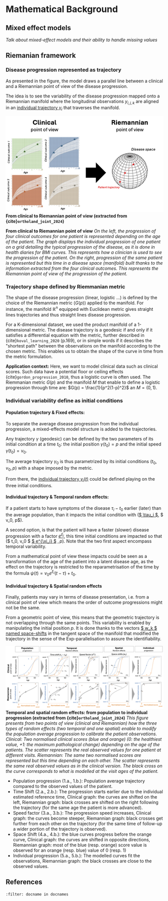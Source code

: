 # Mathematical Background

## Mixed effect models

*Talk about mixed-effect models and their ability to handle missing values*

## Riemanian framework

### Disease progression represented as trajectory

As presented in the figure, the model draws a parallel line between a clinical and a Riemannian point of view of the disease progression.

The idea is to see the variability of the disease progression mapped onto a Riemannian manifold where the longitudinal observations $y_{i,j,k}$  are aligned in an [individual trajectory $\gamma_i$](./notations.md#individual-trajectory) that traverses the manifold. 

![intuition](./_static/images/intuition.png)
__From clinical to Riemannian point of view (extracted from {cite}`ortholand_joint_2024`)__

__From clinical to Riemannian point of view__
_On the left, the progression of four clinical outcomes for one patient is represented depending on the age of the patient. The graph displays the individual progression of one patient on a grid detailing the typical progression of the disease, as it is done in health diaries for BMI curves. This represents how a clinician is used to see the progression of the patient. On the right, progression of the same patient is represented but this time in a disease space (manifold) built thanks to the information extracted from the four clinical outcomes. This represents the Riemannian point of view of the progression of the patient._

### Trajectory shape defined by Riemmanian metric

The shape of the disease progression (linear, logistic ...) is defined by the choice of the Riemannian metric ($G(p)$) applied to the manifold. For instance, the manifold $\mathbb{R}^n$ equipped with Euclidean metric gives straight lines trajectories and thus straight lines disease progression.

For a K-dimensional dataset, we used the product manifold of a 1-dimensional metric. The disease trajectory is a geodesic if and only if it satisfies a differential equation with the metric, further described in {cite}`koval_learning_2020` (p.169), or in simple words if it describes the "shortest path" between the observations on the manifold according to the chosen metric. This enables us to obtain the shape of the curve in time from the metric formulation.

__Application context:__ Here, we want to model clinical data such as clinical scores. Such data have a potential floor or ceiling effects {cite}`gordon_progression_2010`, thus a logistic curve is often used. The Riemmanian metric $G(p)$ and the manifold $M$ that enable to define a logistic progression through time are: $G(p) = \frac{1}{p^2(1-p)^2}$ an $M = (0, 1)$.

### Individual variability define as initial conditions

#### Population trajectory & Fixed effects:

To separate the average disease progression from the individual progression, a mixed-effects model structure is added to the trajectories.

Any trajectory $\gamma$ (geodesic) can be defined by the two parameters of its initial condition at a time $t_0$: the initial position $\gamma(t_0) = p$ and the initial speed $\dot{\gamma}(t_0) = v_0$.

The average trajectory  $\gamma_0$ is thus parametrized by its initial conditions ($t_0, v_0, p$) with a shape imposed by the metric.

From there, the [individual trajectory $\gamma_i(t)$](./notations.md#individual-trajectory) could be defined playing on the three initial conditions.

#### Individual trajectory & Temporal random effects:

If a patient starts to have symptoms of the disease $\tau_i - t_0$ earlier (later) than the average population, than it impacts the initial condition with ([$ \tau_i $](./notations.md#estimated-reference-time), $ v_0, p$).

A second option, is that the patient will have a faster (slower) disease progression with a factor [$e^{\xi_i}$](./notations.md#individual-speed-factor), this time initial conditions are impacted so that ($ t_0, v_0 $ [$ e^{\xi_i} $](./notations.md#individual-speed-factor) $, p$). Note that the two first aspect encompass temporal variability.

From a mathematical point of view these impacts could be seen as a transformation of the age of the patient into a latent disease age, as the effect on the trajectory is restricted to the reparametrisation of the time by the formula $\psi(t) = v_0 e^{\xi_i} (t -\tau) + t_0$. 

#### Individual trajectory & Spatial random effects

Finally, patients may vary in terms of disease presentation, i.e. from a clinical point of view which means the order of outcome progressions might not be the same.

From a geometric point of view, this means that the geometric trajectory is not overlapping through the same points. This variability is enabled by manipulating the initial position $p$. It is done thanks to the vectors [$ w_k $ named space-shifts](./notations.md#space-shift) in the tangent space of the manifold that modified the trajectory in the sense of the Exp-parallelisation to assure the identifiability.

![pop_to_ind](./_static/images/pop_to_ind.png)
__Temporal and spatial random effects: from population to individual progression (extracted from {cite}`ortholand_joint_2024`)__
_This figure presents from two points of view (clinical and Riemannian) how the three types of random effects (two temporal and one spatial) enable to modify the population average progression to calibrate the patient observations. Clinical: Two normalised clinical scores (blue and orange) (0: the healthiest value, +1: the maximum pathological change) depending on the age of the patients. The scatter represents the real observed values for one patient at different visits. Riemannian: The same two normalised scores are represented but this time depending on each other. The scatter represents the same real observed values as in the clinical version. The black cross on the curve corresponds to what is modelled at the visit ages of the patient._
- Population progression (1.a., 1.b.): Population average trajectory compared to the observed values of the patient. 
- Time Shift (2.a., 2.b.): The progression starts earlier due to the individual estimated reference time, Clinical graph: the curves are shifted on the left, Riemannian graph: black crosses are shifted on the right following the trajectory (for the same age the patient is more advanced).
- Speed factor (3.a., 3.b.): The progression speed increases, Clinical graph: the curves become steeper, Riemannian graph: black crosses get further from each other on the trajectory (for the same time of follow-up a wider portion of the trajectory is observed).
- Space Shift (4.a., 4.b.): the blue curves progress before the orange curve, Clinical graph: the curves are shifted in opposite directions, Riemannian graph: most of the blue (resp. orange) score value is observed for an orange (resp. blue) value of 0 (resp. 1)
- Individual progression (5.a., 5.b.): The modelled curves fit the observations, Riemannian graph: the black crosses are close to the observed values.

## References

```{bibliography}
:filter: docname in docnames
```